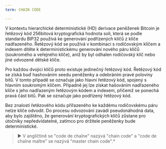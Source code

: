 ```yaml
---
term: CHAIN CODE

---
```

V kontextu hierarchické deterministické (HD) derivace peněženek Bitcoin je řetězový kód 256bitová kryptografická hodnota soli, která se podle standardu BIP32 používá ke generování podřízených klíčů z klíče nadřazeného. Řetězový kód se používá v kombinaci s rodičovským klíčem a indexem dítěte k deterministickému generování nového páru klíčů (soukromého a veřejného klíče), aniž by byl odhalen rodičovský klíč nebo jiné odvozené dětské klíče.

Pro každou dvojici klíčů proto existuje jedinečný řetězový kód. Řetězový kód se získá buď hashováním seedu peněženky a odebráním pravé poloviny bitů. V tomto případě se označuje jako hlavní řetězový kód, spojený s hlavním soukromým klíčem. Případně jej lze získat hašováním nadřazeného klíče s jeho nadřazeným řetězovým kódem a indexem, přičemž se ponechá pravá část bitů. Pak se označuje jako podřízený řetězový kód.

Bez znalosti řetězového kódu přiřazeného ke každému rodičovskému páru nelze klíče odvodit. Do procesu odvozování zavádí pseudonáhodná data, aby bylo zajištěno, že generování kryptografických klíčů zůstane pro útočníky nepředvídatelné, zatímco pro držitele peněženky bude deterministické.

> ► V angličtině se "code de chaîne" nazývá "chain code" a "code de chaîne maître" se nazývá "master chain code".*
